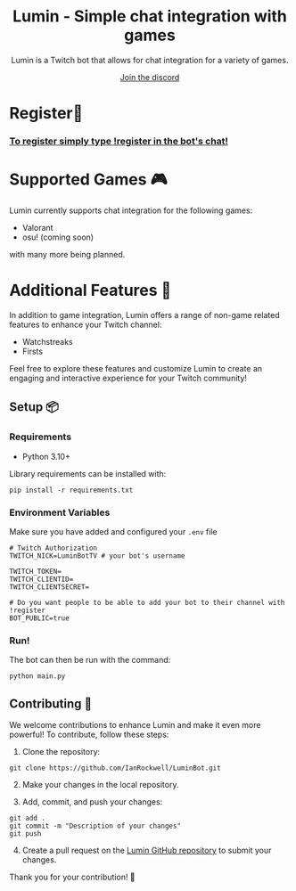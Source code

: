 <div align="center">

# Lumin - Simple chat integration with games

Lumin is a Twitch bot that allows for chat integration for a variety of games.

[Join the discord](https://discord.gg/UzUaUkpC6g)

</div>

# Register👋

### [To register simply type !register in the bot's chat!](https://www.twitch.tv/LuminBotTV)

# Supported Games 🎮

Lumin currently supports chat integration for the following games:

- Valorant
- osu! (coming soon)

with many more being planned.

# Additional Features 📙

In addition to game integration, Lumin offers a range of non-game related features to enhance your Twitch channel:

- Watchstreaks
- Firsts

Feel free to explore these features and customize Lumin to create an engaging and interactive experience for your Twitch community!

## Setup 📦

### Requirements

- Python 3.10+

Library requirements can be installed with:

```
pip install -r requirements.txt
```

### Environment Variables

Make sure you have added and configured your `.env` file

```
# Twitch Authorization
TWITCH_NICK=LuminBotTV # your bot's username

TWITCH_TOKEN=
TWITCH_CLIENTID=
TWITCH_CLIENTSECRET=

# Do you want people to be able to add your bot to their channel with !register
BOT_PUBLIC=true
```

### Run!

The bot can then be run with the command:
```
python main.py
```

## Contributing 🚀

We welcome contributions to enhance Lumin and make it even more powerful! To contribute, follow these steps:

1. Clone the repository:

```
git clone https://github.com/IanRockwell/LuminBot.git
```

2. Make your changes in the local repository.

3. Add, commit, and push your changes:

```
git add .
git commit -m "Description of your changes"
git push
```

4. Create a pull request on the [Lumin GitHub repository](https://github.com/IanRockwell/LuminBot/pulls) to submit your changes.

Thank you for your contribution! 🎉
